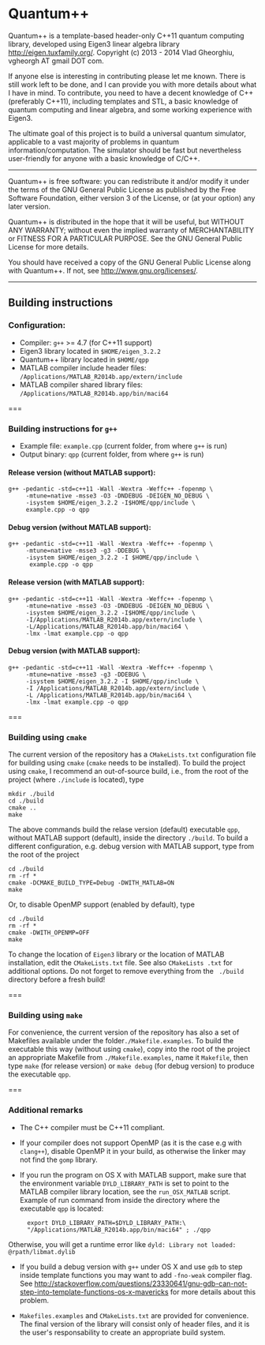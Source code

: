 # Quantum++

Quantum++ is a template-based header-only C++11 quantum computing library, 
developed using Eigen3 linear algebra library http://eigen.tuxfamily.org/. 
Copyright (c) 2013 - 2014 Vlad Gheorghiu, vgheorgh AT gmail DOT com.

If anyone else is interesting in contributing please let me known. 
There is still work left to be done, and I can provide you with more details 
about what I have in mind. To contribute, you need to have a decent knowledge 
of C++ (preferably C++11), including templates and STL, 
a basic knowledge of quantum computing and linear algebra, 
and some working experience with Eigen3.

The ultimate goal of this project is to build a universal quantum simulator, 
applicable to a vast majority of problems in quantum information/computation.
The simulator should be fast but nevertheless user-friendly 
for anyone with a basic knowledge of C/C++. 

---
Quantum++ is free software: you can redistribute it and/or modify
it under the terms of the GNU General Public License as published by
the Free Software Foundation, either version 3 of the License, or
(at your option) any later version.

Quantum++ is distributed in the hope that it will be useful,
but WITHOUT ANY WARRANTY; without even the implied warranty of
MERCHANTABILITY or FITNESS FOR A PARTICULAR PURPOSE.  See the
GNU General Public License for more details.

You should have received a copy of the GNU General Public License
along with Quantum++.  If not, see <http://www.gnu.org/licenses/>.

---
## Building instructions

### Configuration:

- Compiler: `g++` >= 4.7 (for C++11 support)
- Eigen3 library located in `$HOME/eigen_3.2.2`
- Quantum++ library located in `$HOME/qpp`
- MATLAB compiler include header files: `/Applications/MATLAB_R2014b.app/extern/include`
- MATLAB compiler shared library files: `/Applications/MATLAB_R2014b.app/bin/maci64`

===
### Building instructions for `g++`

- Example file: `example.cpp` (current folder, from where `g++` is run)
- Output binary: `qpp` (current folder, from where `g++` is run)

#### Release version (without MATLAB support): 

	g++ -pedantic -std=c++11 -Wall -Wextra -Weffc++ -fopenmp \
         -mtune=native -msse3 -O3 -DNDEBUG -DEIGEN_NO_DEBUG \
         -isystem $HOME/eigen_3.2.2 -I$HOME/qpp/include \
         example.cpp -o qpp

#### Debug version (without MATLAB support): 

	g++ -pedantic -std=c++11 -Wall -Wextra -Weffc++ -fopenmp \
         -mtune=native -msse3 -g3 -DDEBUG \
         -isystem $HOME/eigen_3.2.2 -I $HOME/qpp/include \
          example.cpp -o qpp

#### Release version (with MATLAB support): 

	g++ -pedantic -std=c++11 -Wall -Wextra -Weffc++ -fopenmp \
         -mtune=native -msse3 -O3 -DNDEBUG -DEIGEN_NO_DEBUG \
         -isystem $HOME/eigen_3.2.2 -I$HOME/qpp/include \
         -I/Applications/MATLAB_R2014b.app/extern/include \
         -L/Applications/MATLAB_R2014b.app/bin/maci64 \
         -lmx -lmat example.cpp -o qpp

#### Debug version (with MATLAB support): 

	g++ -pedantic -std=c++11 -Wall -Wextra -Weffc++ -fopenmp \
         -mtune=native -msse3 -g3 -DDEBUG \
         -isystem $HOME/eigen_3.2.2 -I $HOME/qpp/include \
         -I /Applications/MATLAB_R2014b.app/extern/include \
         -L /Applications/MATLAB_R2014b.app/bin/maci64 \
         -lmx -lmat example.cpp -o qpp

===
### Building using `cmake`

The current version of the repository has a `CMakeLists.txt` configuration file 
for building using `cmake` (`cmake` needs to be installed). To build the 
project using `cmake`, I recommend an out-of-source build, 
 i.e., from the root of the project (where `./include` is located), type

    mkdir ./build
    cd ./build
    cmake ..
    make

The above commands build the relase version (default) executable `qpp`, 
without MATLAB support (default), inside the directory `./build`. 
To build a different configuration, e.g. debug version with MATLAB support, 
type from the root of the project

    cd ./build
    rm -rf *
    cmake -DCMAKE_BUILD_TYPE=Debug -DWITH_MATLAB=ON
    make
    
Or, to disable OpenMP support (enabled by default), type
   
    cd ./build
    rm -rf *
    cmake -DWITH_OPENMP=OFF
    make

To change the location of `Eigen3` library or the location 
of MATLAB installation, edit the `CMakeLists.txt` file. See also `CMakeLists
.txt` for additional options. Do not forget to remove everything from the `
./build` directory before a fresh build!

===
### Building using `make`

For convenience, the current version of the repository has also a set 
of Makefiles available under the folder`./Makefile.examples`. To build the 
executable this way (without using `cmake`), copy into the root of the project 
an appropriate Makefile from `./Makefile.examples`, name it `Makefile`, 
then type `make` (for release version) or `make debug` (for debug version) 
to produce the executable `qpp`.

===
### Additional remarks

- The C++ compiler must be C++11 compliant.

- If your compiler does not support OpenMP 
(as it is the case e.g with `clang++`), disable OpenMP it in your build, 
as otherwise the linker may not find the `gomp` library.

- If you run the program on OS X with MATLAB support, make sure that 
the environment variable `DYLD_LIBRARY_PATH` is set to point to the MATLAB 
compiler library location, see the `run_OSX_MATLAB` script. 
Example of run command from inside the directory where 
the executable `qpp` is located:
	
	    export DYLD_LIBRARY_PATH=$DYLD_LIBRARY_PATH:\
        "/Applications/MATLAB_R2014b.app/bin/maci64" ; ./qpp
Otherwise, you will get a runtime error like 
`dyld: Library not loaded: @rpath/libmat.dylib`

- If you build a debug version with `g++` under OS X and use `gdb` to step 
inside template functions you may want to add `-fno-weak` compiler flag. See 
http://stackoverflow.com/questions/23330641/gnu-gdb-can-not-step-into-template-functions-os-x-mavericks
for more details about this problem.

- `Makefiles.examples` and `CMakeLists.txt` are provided for convenience.
The final version of the library will consist only of header files, 
and it is the user's responsability to create an appropriate build system.

